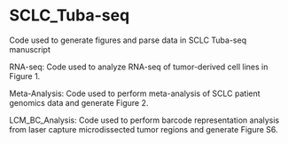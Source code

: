 # SCLC_Tuba-seq
Code used to generate figures and parse data in SCLC Tuba-seq manuscript

RNA-seq: Code used to analyze RNA-seq of tumor-derived cell lines in Figure 1.

Meta-Analysis: Code used to perform meta-analysis of SCLC patient genomics data and generate Figure 2.

LCM_BC_Analysis: Code used to perform barcode representation analysis from laser capture microdissected tumor regions and generate Figure S6.
